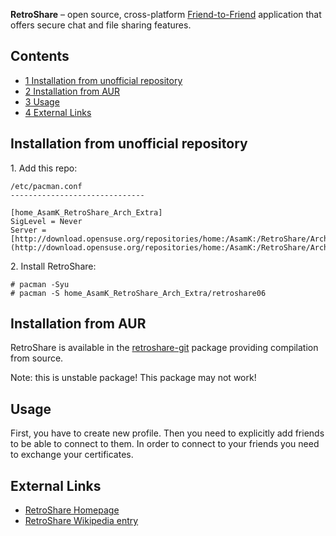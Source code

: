 **RetroShare** – open source, cross-platform [Friend-to-Friend](https://en.wikipedia.org/wiki/Friend-to-friend "wikipedia:Friend-to-friend") application that offers secure chat and file sharing features.

## Contents

*   [1 Installation from unofficial repository](#Installation_from_unofficial_repository)
*   [2 Installation from AUR](#Installation_from_AUR)
*   [3 Usage](#Usage)
*   [4 External Links](#External_Links)

## Installation from unofficial repository

1\. Add this repo:

```
/etc/pacman.conf
------------------------------

[home_AsamK_RetroShare_Arch_Extra]
SigLevel = Never
Server = [http://download.opensuse.org/repositories/home:/AsamK:/RetroShare/Arch_Extra/$arch](http://download.opensuse.org/repositories/home:/AsamK:/RetroShare/Arch_Extra/$arch)

```

2\. Install RetroShare:

```
# pacman -Syu
# pacman -S home_AsamK_RetroShare_Arch_Extra/retroshare06

```

## Installation from AUR

RetroShare is available in the [retroshare-git](https://aur.archlinux.org/packages/retroshare-git/) package providing compilation from source.

Note: this is unstable package! This package may not work!

## Usage

First, you have to create new profile. Then you need to explicitly add friends to be able to connect to them. In order to connect to your friends you need to exchange your certificates.

## External Links

*   [RetroShare Homepage](http://retroshare.sourceforge.net/)
*   [RetroShare Wikipedia entry](https://en.wikipedia.org/wiki/RetroShare "wikipedia:RetroShare")